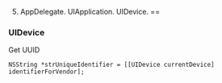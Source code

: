 5. AppDelegate. UIApplication. UIDevice.
==

### UIDevice

Get UUID
```objc
NSString *strUniqueIdentifier = [[UIDevice currentDevice] identifierForVendor];
```


